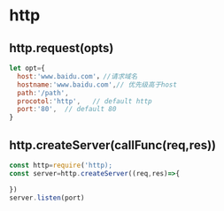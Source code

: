 # http

## http.request(opts)

```javascript
let opt={
  host:'www.baidu.com'，//请求域名
  hostname:'www.baidu.com',// 优先级高于host
  path:'/path',
  procotol:'http',   // default http
  port:'80',  // default 80
}
```

## http.createServer(callFunc(req,res))

```javascript {.line-numbers}
const http=require('http);
const server=http.createServer((req,res)=>{

})
server.listen(port)
```